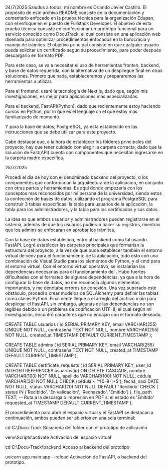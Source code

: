 
24/7/2025
Saludos a todos, mi nombre es Orlando Javier Castillo. El propósito de este archivo README consiste en la documentación y comentario enfocado en la prueba técnica para la organización Edupan, con el enfoque en el puesto de Fullstack Developer. El objetivo de esta prueba técnica consiste en confeccionar un prototipo funcional para un servicio conocido como DocuTrack, el cual consiste en una aplicación web diseñada para optimizar procedimientos enfocados en la burocracia y manejo de trámites. El objetivo principal consiste en que cualquier usuario pueda solicitar un certificado según su procedimiento, para poder después descargarlo en formato PDF.

Para este caso, se va a necesitar el uso de herramientas fronten, backend, y base de datos requerida, con la alternativa de un despliegue final en otras soluciones. Primero que nada, estableceremos y prepararemos las herramientas a utilizar.

Para el frontend, usaré la tecnología de Next.js, dado que, según mis investigaciones, es mejor para aplicaciones mas especializadas.

Para el backend, FastAPI(Python), dado que recientemente estoy haciendo cursos en Python, por lo que es el lenguaje cn el que estoy más familiarizado de momento.

Y para la base de datos, PostgreSQL, ya esta establecido en las instrucciones que se debe utilizar para este proyecto.

Cabe destacar que, a la hora de establecer los fólderes principales del proyecto, hay que tener cuidado con elegir la carpeta correcta, dado que la solución de Fast(API) cuenta con componentes que necesitan ingresarse en la carpeta madre específica.



25/7/2025

Procedí el día de hoy con el denominado backend del proyecto, o los componentes que conformarían la arquitectura de la aplicación, en conjunto con otras partes y herramientas. Es aquí donde empezaría con los conceptos mas reconocidos por mi persona de la universidad, siendo estos la confección de bases de datos, utilizando el programa PostgreSQL para construir 3 tablas específicas: la tabla para usuarios de la aplicación, la tabla para los administradores, y la tabla para los certificados y sus datos.

La idea es que ambos usuarios y administradores puedan registrarse en el sistema, además de que los usuarios pudieran hacer su registros, mientras que los admins se enfocaran en aprobar los trámites. 

Con la base de datos establecida, entro al backend como tal usando FastAPI. Logré establecer las carpetas principales que formarían la estructura del proyecto, a la vez de que pude establecer también el entorno virtual de venv para el funcionamiento de la aplicación, todo esto con una combinación de Visual Studio para los elementos de Python, y el cmd para el entorno virtual. Con el entorno virtual operativo, se instalarían las dependencias necesarias para el funcionamiento del . Hubo fuertes dificultades con el formateo de algunas dependencias, ya que a la hora de configurar la base de datos, no me reconocía algunos elementos importantes, y me denotaba errores de conexión. Una vez superado este obstáculo, procedí a crear modelos de SQLAlchemy para definir las tablas como clases Python. Finalmente llegue a el arreglo del archivo main para desplegar el FastAPI, sin embargo, algunas de las dependencias no son legibles debido a un problema de codificación UTF-8, el cual según mi investigación, encontró caracteres que no encajan con el formato deseado. 


CREATE TABLE usuarios (
    id SERIAL PRIMARY KEY,
    email VARCHAR(255) UNIQUE NOT NULL,
    contraseña TEXT NOT NULL,
    nombre VARCHAR(255) NOT NULL,
    created_at TIMESTAMP DEFAULT CURRENT_TIMESTAMP
);





CREATE TABLE admins (
    id SERIAL PRIMARY KEY,
    email VARCHAR(255) UNIQUE NOT NULL,
    contraseña TEXT NOT NULL,
    created_at TIMESTAMP DEFAULT CURRENT_TIMESTAMP
);




CREATE TABLE certificate_requests (
    id SERIAL PRIMARY KEY,
    user_id INTEGER REFERENCES usuarios(id) ON DELETE CASCADE,
    nombre VARCHAR(100) NOT NULL,
    apellido VARCHAR(100) NOT NULL,
    cédula VARCHAR(30) NOT NULL CHECK (cédula ~ '^[0-9\-]+$'),
    fecha_naci DATE NOT NULL,
    status VARCHAR(20) NOT NULL DEFAULT 'Recibido' CHECK (
        status IN ('Recibido', 'En validación', 'Rechazado', 'Emitido')
    ),
    file_path TEXT,  -- Ruta a la descarga o impresión en PDF si el estado es 'Emitido'
    requested_at TIMESTAMP DEFAULT CURRENT_TIMESTAMP
);



El procedimiento para abrir el espacio virtual y el FastAPI se destacan a continuación, ambos pueden ser abiertos en una sola terminal:


cd C:\Docu-Track   Búsqueda del folder con el prototipo de aplicación



venv\Scripts\activate  Activación del espacio virtual


cd C:\Docu-Track\backend    Acceso al backend del prototipo

uvicorn app.main:app --reload     Activación de FastAPI, o backend del prototipo.
